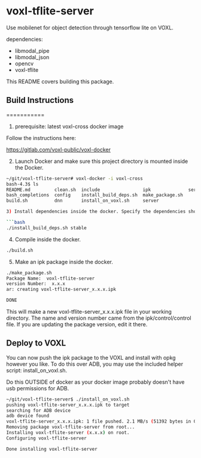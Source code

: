 # voxl-tflite-server

Use mobilenet for object detection through tensorflow lite on VOXL.

dependencies:
* libmodal_pipe
* libmodal_json
* opencv
* voxl-tflite

This README covers building this package.

## Build Instructions
===========

1) prerequisite: latest voxl-cross docker image

Follow the instructions here:

https://gitlab.com/voxl-public/voxl-docker


2) Launch Docker and make sure this project directory is mounted inside the Docker.

```bash
~/git/voxl-tflite-server# voxl-docker -i voxl-cross
bash-4.3$ ls
README.md         clean.sh  include                ipk              service
bash_completions  config    install_build_deps.sh  make_package.sh
build.sh          dnn       install_on_voxl.sh     server

3) Install dependencies inside the docker. Specify the dependencies should be pulled from either the development (dev) or stable modalai package repos. If building the master branch you should specify `stable`, otherwise `dev`.

```bash
./install_build_deps.sh stable
```

4) Compile inside the docker.

```bash
./build.sh
```

5) Make an ipk package inside the docker.

```bash
./make_package.sh
Package Name:  voxl-tflite-server
version Number:  x.x.x
ar: creating voxl-tflite-server_x.x.x.ipk

DONE
```

This will make a new voxl-tflite-server_x.x.x.ipk file in your working directory. The name and version number came from the ipk/control/control file. If you are updating the package version, edit it there.


## Deploy to VOXL

You can now push the ipk package to the VOXL and install with opkg however you like. To do this over ADB, you may use the included helper script: install_on_voxl.sh.

Do this OUTSIDE of docker as your docker image probably doesn't have usb permissions for ADB.

```bash
~/git/voxl-tflite-server$ ./install_on_voxl.sh
pushing voxl-tflite-server_x.x.x.ipk to target
searching for ADB device
adb device found
voxl-tflite-server_x.x.x.ipk: 1 file pushed. 2.1 MB/s (51392 bytes in 0.023s)
Removing package voxl-tflite-server from root...
Installing voxl-tflite-server (x.x.x) on root.
Configuring voxl-tflite-server

Done installing voxl-tflite-server
```
